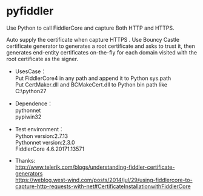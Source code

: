 # pyfiddler
Use Python to call FiddlerCore and capture Both HTTP and HTTPS.

Auto supply the certificate when capture HTTPS . Use Bouncy Castle certificate generator to generates a root certificate and asks to trust it, then generates end-entity certificates on-the-fly for each domain visited with the root certificate as the signer.

- UsesCase：</br>
Put FiddlerCore4 in any path and append it to Python sys.path </br>
Put CertMaker.dll and BCMakeCert.dll to Python bin path like C:\python27 </br>

- Dependence：</br>
pythonnet</br>
pypiwin32</br>

- Test environment：</br>
Python version:2.7.13</br>
Pythonnet version:2.3.0</br>
FiddlerCore 4.6.20171.13571</br>

- Thanks:</br>
http://www.telerik.com/blogs/understanding-fiddler-certificate-generators </br>
https://weblog.west-wind.com/posts/2014/jul/29/using-fiddlercore-to-capture-http-requests-with-net#CertificateInstallationwithFiddlerCore
